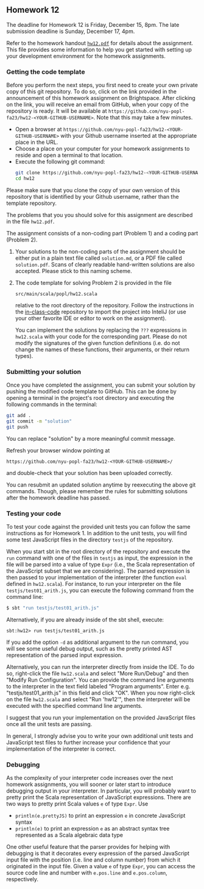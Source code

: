 ## Homework 12

The deadline for Homework 12 is Friday, December 15, 8pm. The late submission deadline is Sunday, December 17, 4pm.

Refer to the homework handout [`hw12.pdf`](hw12.pdf) for details about the assignment. This file provides some information to help you get started with setting up your development environment for the homework assignments.

### Getting the code template

Before you perform the next steps, you first need to create your own
private copy of this git repository. To do so, click on the link
provided in the announcement of this homework assignment on
Brightspace. After clicking on the link, you will receive an email from
GitHub, when your copy of the repository is ready. It will be
available at
`https://github.com/nyu-popl-fa23/hw12-<YOUR-GITHUB-USERNAME>`.
Note that this may take a few minutes.

* Open a browser at `https://github.com/nyu-popl-fa23/hw12-<YOUR-GITHUB-USERNAME>` with your Github username inserted at the appropriate place in the URL.
* Choose a place on your computer for your homework assignments to reside and open a terminal to that location.
* Execute the following git command: <br/>
  ```bash
  git clone https://github.com/nyu-popl-fa23/hw12-<YOUR-GITHUB-USERNAME>.git hw12
  cd hw12
  ```

Please make sure that you clone the copy of your own version of this repository that is identified by your Github username, rather than the template repository.

The problems that you you should solve for this assignment are described in the file `hw12.pdf`.

The assignment consists of a non-coding part (Problem 1) and a coding part (Problem 2).

1. Your solutions to the non-coding parts of the assignment should be either put in a plain text file called `solution.md`, or a PDF file called `solution.pdf`. Scans of clearly readable hand-written solutions are also accepted. Please stick to this naming scheme.

2. The code template for solving Problem 2 is provided in the file 
   ```
   src/main/scala/popl/hw12.scala 
   ``` 
   relative to the root directory of the repository. Follow the instructions in the
   [in-class-code](https://github.com/nyu-popl-fa23/in-class-code)
   repository to import the project into InteliJ (or use your other
   favorite IDE or editor to work on the assignment).

   You can implement the solutions by replacing the `???`
   expressions in `hw12.scala` with your code for the corresponding
   part. Please do not modify the signatures of the given function
   definitions (i.e. do not change the names of these functions, their
   arguments, or their return types).


### Submitting your solution

Once you have completed the assignment, you can submit your solution
by pushing the modified code template to GitHub. This can be done by
opening a terminal in the project's root directory and executing the
following commands in the terminal:

```bash
git add .
git commit -m "solution"
git push
```

You can replace "solution" by a more meaningful commit message.

Refresh your browser window pointing at
```
https://github.com/nyu-popl-fa23/hw12-<YOUR-GITHUB-USERNAME>/
```
and double-check that your solution has been uploaded correctly.

You can resubmit an updated solution anytime by reexecuting the above
git commands. Though, please remember the rules for submitting
solutions after the homework deadline has passed.

### Testing your code

To test your code against the provided unit tests you can follow the same instructions as for Homework 1.
In addition to the unit tests, you will find some test JavaScript files in the directory `testjs` of the repository.

When you start sbt in the root directory of the repository and execute the `run` command with one of the files in `testjs` as input, the expression in the file will be parsed into a value of type `Expr` (i.e., the Scala representation of the JavaScript subset that we are considering). 
The parsed expression is then passed to your implementation of the interpreter (the function `eval` defined in `hw12.scala`). For instance, to run your interpreter on the file `testjs/test01_arith.js`, you can execute the following command from the command line:

```bash
$ sbt "run testjs/test01_arith.js"
```

Alternatively, if you are already inside of the sbt shell, execute:

```
sbt:hw12> run testjs/test01_arith.js
```

If you add the option `-d` as additional argument to the run command, you will see some useful debug output, such as the pretty printed AST representation of the parsed input expression.

Alternatively, you can run the interpreter directly from inside the IDE. To do so, right-click the file `hw12.scala` and select "More Run/Debug" and then "Modify Run Configuration". You can provide the command line arguments to the interpreter in the text field labeled "Program arguments". Enter e.g. "testjs/test01_arith.js" in this field and click "OK". When you now right-click on the file `hw12.scala` and select "Run 'hw12'", then the interpreter will be executed with the specified command line arguments.

I suggest that you run your implementation on the provided JavaScript files once all the unit tests are passing.

In general, I strongly advise you to write your own additional unit tests and JavaScript test files to further increase your confidence that your implementation of the interpreter is correct.


### Debugging

As the complexity of your interpreter code increases over the next homework assignments, you will sooner or later start to introduce debugging output in your interpreter. In particular, you will probably want to pretty print the Scala representation of JavaScript expressions. There are two ways to pretty print Scala values `e` of type `Expr`. Use

* ```println(e.prettyJS)``` to print an expression `e` in concrete JavaScript syntax
* ```println(e)``` to print an expression `e` as an abstract syntax tree represented as a Scala algebraic data type

One other useful feature that the parser provides for helping with debugging is that it decorates every expression of the parsed JavaScript input file with the position (i.e. line and column number) from which it originated in the input file. Given a value `e` of type `Expr`, you can access the source code line and number with `e.pos.line` and `e.pos.column`, respectively. 
